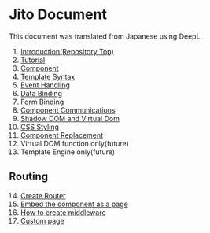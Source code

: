 # Jito Document

This document was translated from Japanese using DeepL.

1. [Introduction(Repository Top)](../)
2. [Tutorial](./Tutorial.md)
3. [Component](./Component.md)
4. [Template Syntax](./Template.md)
5. [Event Handling](./Event_handling.md)
6. [Data Binding](./Data_binding.md)
7. [Form Binding](./Form_binding.md)
8. [Component Communications](./Communications.md)
9. [Shadow DOM and Virtual Dom](./Shadow_dom.md)
10. [CSS Styling](./Styling.md)
11. [Component Replacement](./Replacement.md)
12. Virtual DOM function only(future)
13. Template Engine only(future)

## Routing

14. [Create Router](./Routing/Create_router.md)
15. [Embed the component as a page](./Routing/Embed_component.md)
16. [How to create middleware](./Routing/Create_middleware.md)
17. [Custom page](./Routing/Custom_page.md)
